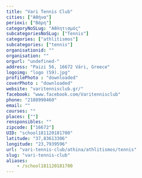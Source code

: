 ```yaml
---
title: "Vari Tennis Club"
cities: ["Αθήνα"]
perioxi: ["Βάρη"]
categoryNoSLug: "Αθλητισμός"
subcategoriesNoSLug: ["Tennis"]
categories: ["athlitismos"]
subcategories: ["tennis"]
organisationid: ""
organisation: ""
orgurl: "undefined-"
address: "Paizi 56, 16672 Vári, Greece"
logoimg: "logo (59).jpg"
profilePhoto : "downloaded"
coverPhoto : "downloaded"
website: "varitennisclub.gr/"
facebook: "www.facebook.com/Varitennisclub"
phone: "2108990460"
email: ""
courses: ""
places: [""]
rensponsibles: ""
zipcode: ["16672"]
UID: "school181120181700"
latitude: "37,83613306"
longitude: "23,7939596"
url: "vari-tennis-club/athina/athlitismos/tennis"
slug: "vari-tennis-club"
aliases:
    - /school181120181700
---
```





